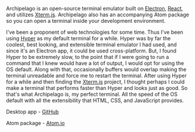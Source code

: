 Archipelago is an open-source terminal emulator built on [Electron](https://electronjs.org/), [React](https://reactjs.org/), and utilizes [Xterm.js](https://github.com/xtermjs/xterm.js). Archipelago also has an accompanying Atom package so you can open a terminal inside your development environment.

I've been a proponent of web technologies for some time. Thus I've been using
[Hyper](https://github.com/zeit/hyper) as my default terminal for a while.
Hyper was by far the coolest, best looking, and extensible terminal emulator I had used, and since it's an Electron app, it could be used cross-platform. But, I found Hyper to be extremely slow, to the point that if I were going to run a command that I knew would have a lot of output, I would opt for using the OS default. Along with that, occasionally buffers would overlap making the terminal unreadable and force me to restart the terminal. After using Hyper for a while and then finding the [Xterm.js](https://xtermjs.org/) project, I thought perhaps I could make a terminal that performs faster than Hyper and looks just as good. So that's what Archipelago is, my perfect terminal. All the speed of the OS default with all the extensibility that HTML, CSS, and JavaScript provides.


Desktop app - [GitHub](http://www.github.com/npezza93/archipelago)

Atom package - [Atom.io](https://atom.io/packages/archipelago)
